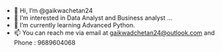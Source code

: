- 👋 Hi, I’m @gaikwachetan24
- 👀 I’m interested in Data Analyst and Business analyst ...
- 🌱 I’m currently learning Advanced Python.
- 📫 You can reach me via email at gaikwadchetan24@outlook.com and Phone : 9689604068

<!---
gaikwachetan24/gaikwachetan24 is a ✨ special ✨ repository because its `README.md` (this file) appears on your GitHub profile.
You can click the Preview link to take a look at your changes.
--->
